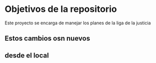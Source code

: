 # Objetivos de la repositorio

Este proyecto se encarga de manejar los planes de la liga de la justicia

## Estos cambios osn nuevos

## desde el local
